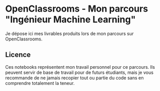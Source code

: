 # OpenClassrooms - Mon parcours "Ingénieur Machine Learning"

Je dépose ici mes livrables produits lors de mon parcours sur OpenClassrooms.

## Licence

Ces notebooks représentent mon travail personnel pour ce parcours. Ils peuvent servir de base de travail pour de futurs étudiants, mais je vous recommande de ne jamais recopier tout ou partie du code sans en comprendre totalement la teneur.
